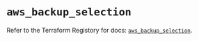 # `aws_backup_selection`

Refer to the Terraform Registory for docs: [`aws_backup_selection`](https://registry.terraform.io/providers/hashicorp/aws/4.66.0/docs/resources/backup_selection).
